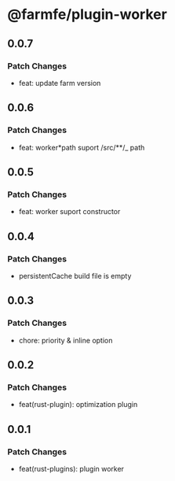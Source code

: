 # @farmfe/plugin-worker

## 0.0.7

### Patch Changes

- feat: update farm version

## 0.0.6

### Patch Changes

- feat: worker\*path suport /src/\*\*/\_ path

## 0.0.5

### Patch Changes

- feat: worker suport constructor

## 0.0.4

### Patch Changes

- persistentCache build file is empty

## 0.0.3

### Patch Changes

- chore: priority & inline option

## 0.0.2

### Patch Changes

- feat(rust-plugin): optimization plugin

## 0.0.1

### Patch Changes

- feat(rust-plugins): plugin worker
